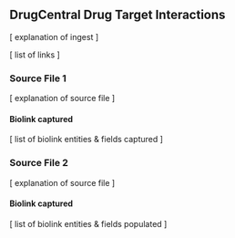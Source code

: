 ## DrugCentral Drug Target Interactions

[ explanation of ingest ]

[ list of links ]

### Source File 1

[ explanation of source file ]

#### Biolink captured

[ list of biolink entities & fields captured ]

### Source File 2

[ explanation of source file ]

#### Biolink captured

[ list of biolink entities & fields populated ]
